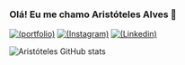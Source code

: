 ### Olá! Eu me chamo Aristóteles Alves 👋
[![(portfolio)](https://img.shields.io/badge/website-000000?style=for-the-badge&logo=About.me&logoColor=white)](https://portfolio-git-main-aristoteles-py.vercel.app/) 
[![(Instagram)](https://img.shields.io/badge/Instagram-E4405F?style=for-the-badge&logo=instagram&logoColor=white)](https://www.instagram.com/aristoteles269/)
[![(Linkedin)](https://img.shields.io/badge/LinkedIn-0077B5?style=for-the-badge&logo=linkedin&logoColor=white)](https://www.linkedin.com/in/aristoteles-aleves-de-oliveira-ab8089226/)


![Aristóteles GitHub stats](https://github-readme-stats.vercel.app/api?username=Aristoteles-py&show_icons=true&theme=transparent)
